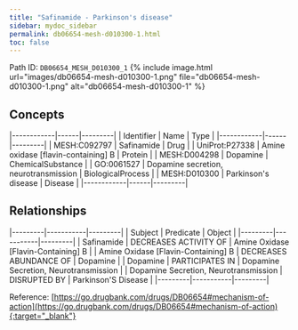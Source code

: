 ```yaml
---
title: "Safinamide - Parkinson's disease"
sidebar: mydoc_sidebar
permalink: db06654-mesh-d010300-1.html
toc: false 
---
```



Path ID: `DB06654_MESH_D010300_1`
{% include image.html url="images/db06654-mesh-d010300-1.png" file="db06654-mesh-d010300-1.png" alt="db06654-mesh-d010300-1" %}

## Concepts

|------------|------|---------|
| Identifier | Name | Type    |
|------------|------|---------|
| MESH:C092797 | Safinamide | Drug |
| UniProt:P27338 | Amine oxidase [flavin-containing] B | Protein |
| MESH:D004298 | Dopamine | ChemicalSubstance |
| GO:0061527 | Dopamine secretion, neurotransmission | BiologicalProcess |
| MESH:D010300 | Parkinson's disease | Disease |
|------------|------|---------|

## Relationships

|---------|-----------|---------|
| Subject | Predicate | Object  |
|---------|-----------|---------|
| Safinamide | DECREASES ACTIVITY OF | Amine Oxidase [Flavin-Containing] B |
| Amine Oxidase [Flavin-Containing] B | DECREASES ABUNDANCE OF | Dopamine |
| Dopamine | PARTICIPATES IN | Dopamine Secretion, Neurotransmission |
| Dopamine Secretion, Neurotransmission | DISRUPTED BY | Parkinson'S Disease |
|---------|-----------|---------|

Reference: [https://go.drugbank.com/drugs/DB06654#mechanism-of-action](https://go.drugbank.com/drugs/DB06654#mechanism-of-action){:target="_blank"}